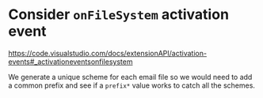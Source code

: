 # Consider `onFileSystem` activation event

https://code.visualstudio.com/docs/extensionAPI/activation-events#_activationeventsonfilesystem

We generate a unique scheme for each email file so we would need to add a common prefix and see if a `prefix*` value works to catch all the schemes.
